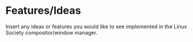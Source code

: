 # Features/Ideas
Insert any ideas or features you would like to see implemented in the Linux Society compositor/window manager.


